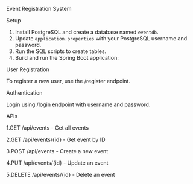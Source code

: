 Event Registration System

Setup

1. Install PostgreSQL and create a database named `eventdb`.
2. Update `application.properties` with your PostgreSQL username and password.
3. Run the SQL scripts to create tables.
4. Build and run the Spring Boot application:

User Registration

To register a new user, use the /register endpoint.

Authentication

Login using /login endpoint with username and password.

APIs

1.GET /api/events - Get all events

2.GET /api/events/{id} - Get event by ID

3.POST /api/events - Create a new event

4.PUT /api/events/{id} - Update an event

5.DELETE /api/events/{id} - Delete an event
